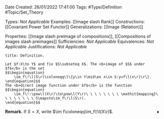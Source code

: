 <div class="topSpace"></div>

Date Created: 26/01/2022 17:41:00
Tags: #Type/Definition #Topic/Set_Theory

Types: <i>Not Applicable</i>
Examples: [[Image slash Rank]]
Constructions: [[Covariant Power Set Functor]]
Generalizations: [[Image (Relation)]]

Properties: [[Image slash preimage of compositions]], [[Compositions of images slash preimages]]
Sufficiencies: <i>Not Applicable</i>
Equivalences: <i>Not Applicable</i>
Justifications: <i>Not Applicable</i>

``` ad-Definition
title: Definition.

Let $f:X\to Y$ and fix $S\subseteq X$. The <b>image of $S$ under $f$</b> is the set
$$\begin{equation}
    \im_f\!\l(S\r)\coloneqq\l\{y\in Y\mid\ex x\in S:y=f\l(x\r)\r\}.
\end{equation}$$
The <b>direct image function under $f$</b> is the function
$$\begin{equation}
    \im_f\!:\pow\l(X\r)\to\pow\l(Y\r)\ \ \ \ \ \ \ \ \mathit{mapping}\ \ \ \ \ \ \ \ S\mapsto\im_f\!\l(S\r).
\end{equation}$$

```

<b>Remark.</b> If $S=X$, write $\im f\coloneqq\im_f\!\l(X\r)$.<span style="float:right;">$\blacklozenge$</span>
